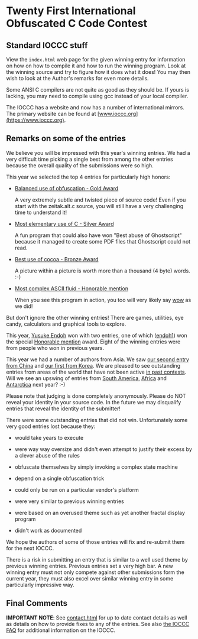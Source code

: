 # Twenty First International Obfuscated C Code Contest


## Standard IOCCC stuff

View the `index.html` web page for the given winning entry for information on how
on how to compile it and how to run the winning program.
Look at the winning source and try to figure how it does what it does!
You may then wish to look at the Author's remarks for even more details.

Some ANSI C compilers are not quite as good as they should be.  If
yours is lacking, you may need to compile using gcc instead of your
local compiler.

The IOCCC has a website and now has a number of international mirrors.
The primary website can be found at [www.ioccc.org](https://www.ioccc.org).



## Remarks on some of the entries

We believe you will be impressed with this year's winning entries.  We had
a very difficult time picking a single best from among the other entries
because the overall quality of the submissions were so high.

This year we selected the top 4 entries for particularly high honors:

*   [Balanced use of obfuscation - Gold Award](zeitak/index.html)

    A very extremely subtle and twisted piece of source code!
    Even if you start with the zeitak.alt.c source,
    you will still have a very challenging time to understand it!

*   [Most elementary use of C - Silver Award](hamano/index.html)

    A fun program that could also have won "Best abuse of
    Ghostscript" because it managed to create some PDF files
    that Ghostscript could not read.

*   [Best use of cocoa - Bronze Award](vik/index.html)

    A picture within a picture is worth more than a
    thousand (4 byte) words. :-)

*   [Most complex ASCII fluid - Honorable mention](endoh1/index.html)

    When you see this program in action, you too will
    very likely say
	[wow](https://web.archive.org/web/20240626134108/https://twitter.com/ioccc/status/247140812683628545)
	as we did!

But don't ignore the other winning entries!  There are games, utilities,
eye candy, calculators and graphical tools to explore.

This year, [Yusuke Endoh](../authors.html#Yusuke_Endoh) won with two entries, one of which
([endoh1](endoh1/index.html)) won the special [Honorable
mention](endoh1/index.html) award.  Eight of
the winning entries were from people who won in previous years.

This year we had a number of authors from Asia.  We saw [our second
entry from China](hou/index.html) and [our first from Korea](kang/index.html).  We are pleased to see
outstanding entries from areas of the world that have not been
active [in past contests](../years.html).  Will we see an upswing of entries
from [South America](https://en.wikipedia.org/wiki/South_America),
[Africa](https://en.wikipedia.org/wiki/Africa) and
[Antarctica](https://en.wikipedia.org/wiki/Antarctica) next year? :-)

Please note that judging is done completely anonymously.  Please
do NOT reveal your identity in your source code.  In the future we
may disqualify entries that reveal the identity of the submitter!

There were some outstanding entries that did not win.  Unfortunately
some very good entries lost because they:

+ would take years to execute

+ were way way oversize and didn't even attempt to justify their
  excess by a clever abuse of the rules

+ obfuscate themselves by simply invoking a complex
  state machine

+ depend on a single obfuscation trick

+ could only be run on a particular vendor's platform

+ were very similar to previous winning entries

+ were based on an overused theme such as yet another
  fractal display program

+ didn't work as documented

We hope the authors of some of those entries will fix and re-submit
them for the next IOCCC.

There is a risk in submitting an entry that is similar to a well
used theme by previous winning entries.  Previous entries set a very high
bar.  A new winning entry must not only compete against other submissions
form the current year, they must also excel over similar winning entry
in some particularly impressive way.


## Final Comments

**IMPORTANT NOTE**: See [contact.html](../contact.html) for up to date contact details
as well as details on how to provide fixes to any of the entries.
See also [the IOCCC FAQ](../faq.html) for additional information on the IOCCC.


<!--

    Copyright © 1984-2024 by Landon Curt Noll. All Rights Reserved.

    You are free to share and adapt this file under the terms of this license:

        Creative Commons Attribution-ShareAlike 4.0 International (CC BY-SA 4.0)

    For more information, see:

        https://creativecommons.org/licenses/by-sa/4.0/

-->
